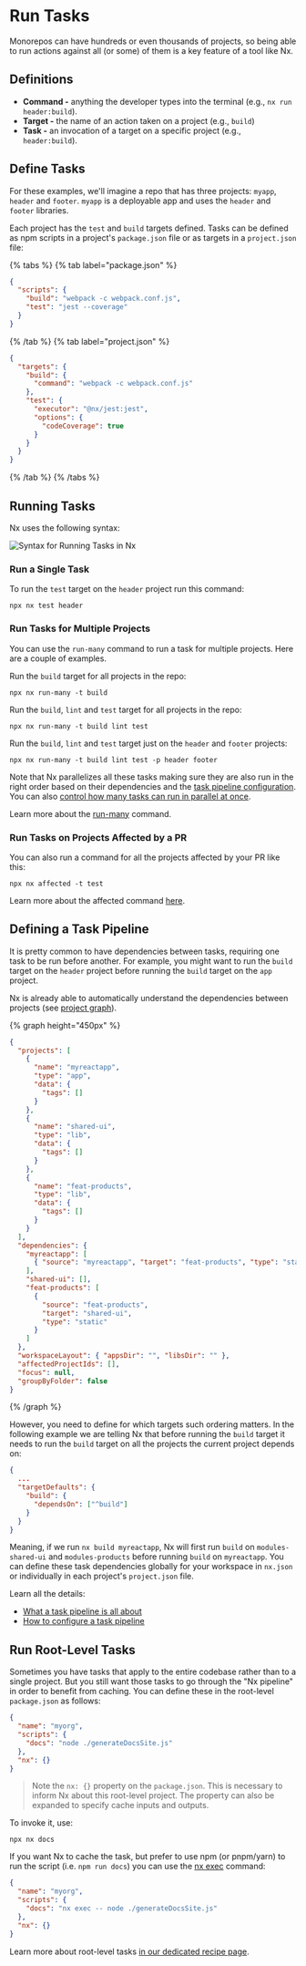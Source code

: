 # Run Tasks

Monorepos can have hundreds or even thousands of projects, so being able to run actions against all (or some) of them is a key feature of a tool like Nx.

## Definitions

- **Command -** anything the developer types into the terminal (e.g., `nx run header:build`).
- **Target -** the name of an action taken on a project (e.g., `build`)
- **Task -** an invocation of a target on a specific project (e.g., `header:build`).

## Define Tasks

For these examples, we'll imagine a repo that has three projects: `myapp`, `header` and `footer`. `myapp` is a deployable app and uses the `header` and `footer` libraries.

Each project has the `test` and `build` targets defined. Tasks can be defined as npm scripts in a project's `package.json` file or as targets in a `project.json` file:

{% tabs %}
{% tab label="package.json" %}

```json {% fileName="package.json" %}
{
  "scripts": {
    "build": "webpack -c webpack.conf.js",
    "test": "jest --coverage"
  }
}
```

{% /tab %}
{% tab label="project.json" %}

```json {% fileName="project.json" %}
{
  "targets": {
    "build": {
      "command": "webpack -c webpack.conf.js"
    },
    "test": {
      "executor": "@nx/jest:jest",
      "options": {
        "codeCoverage": true
      }
    }
  }
}
```

{% /tab %}
{% /tabs %}

## Running Tasks

Nx uses the following syntax:

![Syntax for Running Tasks in Nx](/shared/images/run-target-syntax.svg)

### Run a Single Task

To run the `test` target on the `header` project run this command:

```shell
npx nx test header
```

### Run Tasks for Multiple Projects

You can use the `run-many` command to run a task for multiple projects. Here are a couple of examples.

Run the `build` target for all projects in the repo:

```shell
npx nx run-many -t build
```

Run the `build`, `lint` and `test` target for all projects in the repo:

```shell
npx nx run-many -t build lint test
```

Run the `build`, `lint` and `test` target just on the `header` and `footer` projects:

```shell
npx nx run-many -t build lint test -p header footer
```

Note that Nx parallelizes all these tasks making sure they are also run in the right order based on their dependencies and the [task pipeline configuration](/concepts/task-pipeline-configuration). You can also [control how many tasks can run in parallel at once](/recipes/running-tasks/run-tasks-in-parallel).

Learn more about the [run-many](/nx-api/nx/documents/run-many) command.

### Run Tasks on Projects Affected by a PR

You can also run a command for all the projects affected by your PR like this:

```shell
npx nx affected -t test
```

Learn more about the affected command [here](/nx-cloud/features/affected).

## Defining a Task Pipeline

It is pretty common to have dependencies between tasks, requiring one task to be run before another. For example, you might want to run the `build` target on the `header` project before running the `build` target on the `app` project.

Nx is already able to automatically understand the dependencies between projects (see [project graph](/core-features/explore-graph)).

{% graph height="450px" %}

```json
{
  "projects": [
    {
      "name": "myreactapp",
      "type": "app",
      "data": {
        "tags": []
      }
    },
    {
      "name": "shared-ui",
      "type": "lib",
      "data": {
        "tags": []
      }
    },
    {
      "name": "feat-products",
      "type": "lib",
      "data": {
        "tags": []
      }
    }
  ],
  "dependencies": {
    "myreactapp": [
      { "source": "myreactapp", "target": "feat-products", "type": "static" }
    ],
    "shared-ui": [],
    "feat-products": [
      {
        "source": "feat-products",
        "target": "shared-ui",
        "type": "static"
      }
    ]
  },
  "workspaceLayout": { "appsDir": "", "libsDir": "" },
  "affectedProjectIds": [],
  "focus": null,
  "groupByFolder": false
}
```

{% /graph %}

However, you need to define for which targets such ordering matters. In the following example we are telling Nx that before running the `build` target it needs to run the `build` target on all the projects the current project depends on:

```json {% fileName="nx.json" %}
{
  ...
  "targetDefaults": {
    "build": {
      "dependsOn": ["^build"]
    }
  }
}
```

Meaning, if we run `nx build myreactapp`, Nx will first run `build` on `modules-shared-ui` and `modules-products` before running `build` on `myreactapp`. You can define these task dependencies globally for your workspace in `nx.json` or individually in each project's `project.json` file.

Learn all the details:

- [What a task pipeline is all about](/concepts/task-pipeline-configuration)
- [How to configure a task pipeline](/recipes/running-tasks/defining-task-pipeline)

## Run Root-Level Tasks

Sometimes you have tasks that apply to the entire codebase rather than to a single project. But you still want those tasks to go through the "Nx pipeline" in order to benefit from caching. You can define these in the root-level `package.json` as follows:

```json {% fileName="package.json" %}
{
  "name": "myorg",
  "scripts": {
    "docs": "node ./generateDocsSite.js"
  },
  "nx": {}
}
```

> Note the `nx: {}` property on the `package.json`. This is necessary to inform Nx about this root-level project. The property can also be expanded to specify cache inputs and outputs.

To invoke it, use:

```shell
npx nx docs
```

If you want Nx to cache the task, but prefer to use npm (or pnpm/yarn) to run the script (i.e. `npm run docs`) you can use the [nx exec](/nx-api/nx/documents/exec) command:

```json {% fileName="package.json" %}
{
  "name": "myorg",
  "scripts": {
    "docs": "nx exec -- node ./generateDocsSite.js"
  },
  "nx": {}
}
```

Learn more about root-level tasks [in our dedicated recipe page](/recipes/running-tasks/root-level-scripts).
